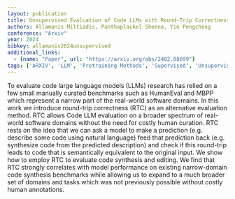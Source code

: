 ```yaml
---
layout: publication
title: Unsupervised Evaluation of Code LLMs with Round-Trip Correctness
authors: Allamanis Miltiadis, Panthaplackel Sheena, Yin Pengcheng
conference: "Arxiv"
year: 2024
bibkey: allamanis2024unsupervised
additional_links:
  - {name: "Paper", url: "https://arxiv.org/abs/2402.08699"}
tags: ['ARXIV', 'LLM', 'Pretraining Methods', 'Supervised', 'Unsupervised']
---
```

To evaluate code large language models (LLMs) research has relied on a few small manually curated benchmarks such as HumanEval and MBPP which represent a narrow part of the real-world software domains. In this work we introduce round-trip correctness (RTC) as an alternative evaluation method. RTC allows Code LLM evaluation on a broader spectrum of real-world software domains without the need for costly human curation. RTC rests on the idea that we can ask a model to make a prediction (e.g. describe some code using natural language) feed that prediction back (e.g. synthesize code from the predicted description) and check if this round-trip leads to code that is semantically equivalent to the original input. We show how to employ RTC to evaluate code synthesis and editing. We find that RTC strongly correlates with model performance on existing narrow-domain code synthesis benchmarks while allowing us to expand to a much broader set of domains and tasks which was not previously possible without costly human annotations.
